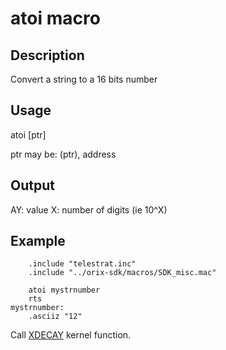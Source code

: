 # atoi macro

## Description

Convert a string to a 16 bits number

## Usage

atoi [ptr]

ptr may be: (ptr), address

## Output

AY: value
X: number of digits (ie 10^X)

## Example

```ca65
    .include "telestrat.inc"
    .include "../orix-sdk/macros/SDK_misc.mac"

    atoi mystrnumber
    rts
mystrnumber:
    .asciiz "12"
```

Call [XDECAY](../../../kernel/primitives/xdecay.md) kernel function.
